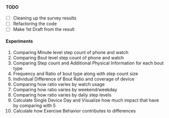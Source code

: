 #### TODO
- [ ] Cleaning up the survey results
- [ ] Refactoring the code
- [ ] Make 1st Draft from the result

#### Experiments
1. Comparing Minute level step count of phone and watch
1. Comparing Bout level step count of phone and watch
1. Comparing Step count and Additional Physical Information for each bout type
1. Frequency and Ratio of bout type along with step count size
1. Individual Difference of Bout Ratio and coverage of device
1. Comparing how ratio varies by watch usage
1. Comparing how ratio varies by weekend/weekday
1. Comparing how ratio varies by daily step levels
1. Calculate Single Device Day and Visualize how much impact that have by comparing with 5
1. Calculate how Exercise Behavior contributes to differences